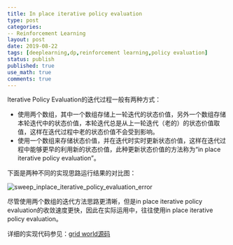```yaml
---
title: In place iterative policy evaluation
type: post
categories:
-- Reinforcement Learning
layout: post
date: 2019-08-22
tags: [deeplearning,dp,reinforcement learning,policy evaluation]
status: publish
published: true
use_math: true
comments: true
---
```


Iterative Policy Evaluation的迭代过程一般有两种方式：

* 使用两个数组，其中一个数组存储上一轮迭代的状态价值，另外一个数组存储本轮迭代中的状态价值，本轮迭代总是从上一轮迭代（老的）的状态价值取值，这样在迭代过程中老的状态价值不会受到影响。
* 使用一个数组来存储状态价值，并在迭代时实时更新状态价值，这样在迭代过程中能够更早的利用新的状态价值，此种更新状态价值的方法称为“in place iterative policy evaluation”。

下面是两种不同的实现思路运行结果的对比图：

![sweep_inplace_iterative_policy_evaluation_error](https://github.com/subaochen/subaochen.github.io/raw/master/images/rl/dp/sweep_inplace_iterative_policy_evaluation_error.png)

尽管使用两个数组的迭代方法思路更清晰，但是in place iterative policy evaluation的收敛速度更快，因此在实际运用中，往往使用in place iterative policy evaluation。

详细的实现代码参见：[grid world源码](https://raw.githubusercontent.com/subaochen/subaochen.github.io/master/resources/grid_world.py)